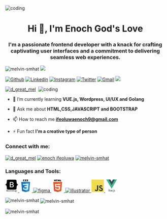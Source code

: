<img align="center" alt="coding" width="1000" height="800"  src="https://raw.githubusercontent.com/TheDudeThatCode/TheDudeThatCode/master/Assets/Developer.gif">
<br>
<h1 align="center">Hi 👋, I'm Enoch God's Love</h1>
<h3 align="center">I'm a passionate frontend developer with a knack for crafting captivating user interfaces and a commitment to delivering seamless web experiences.</h3>

<p align="left">
 <img src="https://komarev.com/ghpvc/?username=melvin-smhat&label=Profile%20views&color=0e75b6&style=flat" alt="melvin-smhat" /> 
  <img src="https://badges.pufler.dev/repos/Melvin-smhat"/>
</p>


 

[![Github](https://img.shields.io/badge/-Github-000?style=flat&logo=Github&logoColor=white)](https://github.com/Melvin-smhat)
[![Linkedin](https://img.shields.io/badge/-LinkedIn-blue?style=flat&logo=Linkedin&logoColor=white)](https://www.linkedin.com/in/enoch-ifeoluwa-4454b7225/)
[![Instagram](https://img.shields.io/badge/-Instagram-c13584?style=flat&labelColor=c13584&logo=instagram&logoColor=white)](https://www.instagram.com/Melvin_smhat/)
[![Twitter](https://img.shields.io/badge/-Twitter-1ca0f1?style=flat-square&labelColor=1ca0f1&logo=twitter&logoColor=white&link=https://twitter.com/jobic10)](https://twitter.com/D_great_MEL)
[![Gmail](https://img.shields.io/badge/-Gmail-c14438?style=flat&logo=Gmail&logoColor=white)](mailto:ifeoluwaenoch9@gmail.com)
<a href="https://wa.me/2348117217515?text=Hi Enoch">
  <img src="https://img.shields.io/badge/WHATSAPP-%2325D366.svg?&style=flat-square&logo=whatsapp&logoColor=white" />
</a>

<img align="right" alt="coding" width="400" src="https://camo.githubusercontent.com/9792d43627b178fd4a45bcabb3647d7b34a62d64baf96a19abf6ea19d5cea8dd/68747470733a2f2f63646e2e6472696262626c652e636f6d2f75736572732f313138373833362f73637265656e73686f74732f363533393432392f70726f6772616d65722e676966">





<p align="left"> <a href="https://twitter.com/d_great_mel" target="blank"><img src="https://img.shields.io/twitter/follow/d_great_mel?logo=twitter&style=for-the-badge" alt="d_great_mel" /></a> </p>

- 🌱 I’m currently learning **VUE.js, Wordpress, UI/UX and Golang**

- 💬 Ask me about **HTML,CSS,JAVASCRIPT and BOOTSTRAP**

- 📫 How to reach me **ifeoluwaenoch9@gmail.com**

- ⚡ Fun fact **I'm a creative type of person**

<h3 align="left">Connect with me:</h3>
<p align="left">
<a href="https://twitter.com/d_great_mel" target="blank"><img align="center" src="https://raw.githubusercontent.com/rahuldkjain/github-profile-readme-generator/master/src/images/icons/Social/twitter.svg" alt="d_great_mel" height="30" width="40" /></a>
<a href="https://www.linkedin.com/in/enoch-ifeoluwa-4454b7225/" target="blank"><img align="center" src="https://raw.githubusercontent.com/rahuldkjain/github-profile-readme-generator/master/src/images/icons/Social/linked-in-alt.svg" alt="enoch ifeoluwa" height="30" width="40" /></a>
<a href="https://instagram.com/melvin-smhat" target="blank"><img align="center" src="https://raw.githubusercontent.com/rahuldkjain/github-profile-readme-generator/master/src/images/icons/Social/instagram.svg" alt="melvin-smhat" height="30" width="40" /></a>
</p>

<h3 align="left">Languages and Tools:</h3>
<p align="left"> <a href="https://getbootstrap.com" target="_blank" rel="noreferrer"> <img src="https://raw.githubusercontent.com/devicons/devicon/master/icons/bootstrap/bootstrap-plain-wordmark.svg" alt="bootstrap" width="40" height="40"/> </a> <a href="https://www.w3schools.com/css/" target="_blank" rel="noreferrer"> <img src="https://raw.githubusercontent.com/devicons/devicon/master/icons/css3/css3-original-wordmark.svg" alt="css3" width="40" height="40"/> </a> <a href="https://www.figma.com/" target="_blank" rel="noreferrer"> <img src="https://www.vectorlogo.zone/logos/figma/figma-icon.svg" alt="figma" width="40" height="40"/> </a> <a href="https://www.w3.org/html/" target="_blank" rel="noreferrer"> <img src="https://raw.githubusercontent.com/devicons/devicon/master/icons/html5/html5-original-wordmark.svg" alt="html5" width="40" height="40"/> </a> <a href="https://www.adobe.com/in/products/illustrator.html" target="_blank" rel="noreferrer"> <img src="https://www.vectorlogo.zone/logos/adobe_illustrator/adobe_illustrator-icon.svg" alt="illustrator" width="40" height="40"/> </a> <a href="https://developer.mozilla.org/en-US/docs/Web/JavaScript" target="_blank" rel="noreferrer"> <img src="https://raw.githubusercontent.com/devicons/devicon/master/icons/javascript/javascript-original.svg" alt="javascript" width="40" height="40"/> </a> <a href="https://vuejs.org/" target="_blank" rel="noreferrer"> <img src="https://raw.githubusercontent.com/devicons/devicon/master/icons/vuejs/vuejs-original-wordmark.svg" alt="vuejs" width="40" height="40"/> </a> </p>

<p><img align="left" src="https://github-readme-stats.vercel.app/api/top-langs?username=melvin-smhat&show_icons=true&locale=en&layout=compact" alt="melvin-smhat" /></p>

<p>&nbsp;<img align="center" src="https://github-readme-stats.vercel.app/api?username=melvin-smhat&show_icons=true&locale=en" alt="melvin-smhat" /></p>

<p><img align="center" src="https://github-readme-streak-stats.herokuapp.com/?user=melvin-smhat&" alt="melvin-smhat" /></p>
